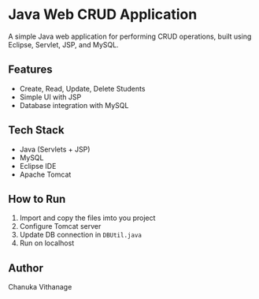 # Java Web CRUD Application

A simple Java web application for performing CRUD operations, built using Eclipse, Servlet, JSP, and MySQL.

## Features
- Create, Read, Update, Delete Students
- Simple UI with JSP
- Database integration with MySQL

## Tech Stack
- Java (Servlets + JSP)
- MySQL
- Eclipse IDE
- Apache Tomcat

## How to Run
1. Import and copy the files imto you project
2. Configure Tomcat server
3. Update DB connection in `DBUtil.java`
4. Run on localhost

## Author
Chanuka Vithanage
